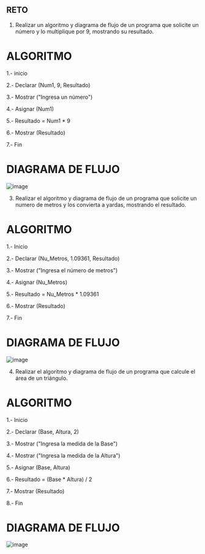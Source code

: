 ## RETO
1. Realizar un algoritmo y diagrama de flujo de un programa que solicite un número y lo multiplique por 9, mostrando su resultado.

# ALGORITMO

1.- inicio

2.- Declarar (Num1, 9, Resultado)

3.- Mostrar ("Ingresa un número")

4.- Asignar (Num1)

5.- Resultado = Num1 * 9 

6.- Mostrar (Resultado)

7.- Fin


# DIAGRAMA DE FLUJO

![image](https://user-images.githubusercontent.com/103210431/163029854-4ba30e97-db9c-4a1f-9345-9ce356c04a39.png)



3. Realizar el algoritmo y diagrama de flujo de un programa que solicite un numero de metros y los convierta a yardas, mostrando el resultado.

# ALGORITMO

1.- Inicio

2.- Declarar (Nu_Metros, 1.09361, Resultado)

3.- Mostrar ("Ingresa el número de metros")

4.- Asignar (Nu_Metros)

5.- Resultado = Nu_Metros * 1.09361 

6.- Mostrar (Resultado)

7.- Fin



# DIAGRAMA DE FLUJO

![image](https://user-images.githubusercontent.com/103210431/163031988-a5cd4d2f-14cf-424f-9a1c-af3659e7c0f3.png)


4. Realizar el algoritmo y diagrama de flujo de un programa que calcule el área de un triángulo.

# ALGORITMO

1.- Inicio

2.- Declarar (Base, Altura, 2)

3.- Mostrar ("Ingresa la medida de la Base")

4.- Mostrar ("Ingresa la medida de la Altura")

5.- Asignar (Base, Altura)

6.- Resultado = (Base * Altura) / 2 

7.- Mostrar (Resultado)

8.- Fin


# DIAGRAMA DE FLUJO

![image](https://user-images.githubusercontent.com/103210431/163033547-37dff11d-dbfd-4638-a22d-6054ff37e2b8.png)






